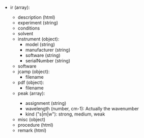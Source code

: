 - ir (array<object>):
  - description (html)
  - experiment (string)
  - conditions
  - solvent
  - instrument (object):
    - model (string)
    - manufacturer (string)
    - software (string)
    - serialNumber (string)
  - software
  - jcamp (object):
    - filename
  - pdf (object):
    - filename
  - peak (array<object>):
    - assignment (string)
    - wavelength (number, cm-1): Actually the wavenumber
    - kind ("s|m|w"): strong, medium, weak
  - misc (object)
  - procedure (html)
  - remark (html)
